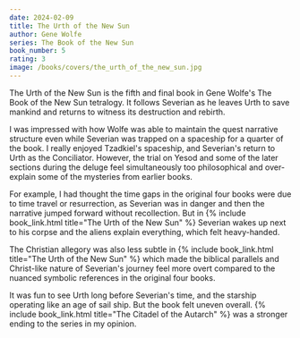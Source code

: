 ```yaml
---
date: 2024-02-09
title: The Urth of the New Sun
author: Gene Wolfe
series: The Book of the New Sun
book_number: 5
rating: 3
image: /books/covers/the_urth_of_the_new_sun.jpg
---
```


<span class="book-title">The Urth of the New Sun</span> is the fifth and final
book in Gene Wolfe's The Book of the New Sun tetralogy. It follows Severian as
he leaves Urth to save mankind and returns to witness its destruction and
rebirth.

I was impressed with how Wolfe was able to maintain the quest narrative
structure even while Severian was trapped on a spaceship for a quarter of the
book. I really enjoyed Tzadkiel's spaceship, and Severian's return to Urth as
the Conciliator. However, the trial on Yesod and some of the later sections
during the deluge feel simultaneously too philosophical and over-explain some
of the mysteries from earlier books.

For example, I had thought the time gaps in the original four books were due
to time travel or resurrection, as Severian was in danger and then the
narrative jumped forward without recollection. But in {% include
book_link.html title="The Urth of the New Sun" %} Severian wakes up next to
his corpse and the aliens explain everything, which felt heavy-handed.

The Christian allegory was also less subtle in {% include book_link.html
title="The Urth of the New Sun" %} which made the biblical parallels and
Christ-like nature of Severian's journey feel more overt compared to the
nuanced symbolic references in the original four books.

It was fun to see Urth long before Severian's time, and the starship operating
like an age of sail ship. But the book felt uneven overall. {% include
book_link.html title="The Citadel of the Autarch" %} was a stronger ending to
the series in my opinion.
